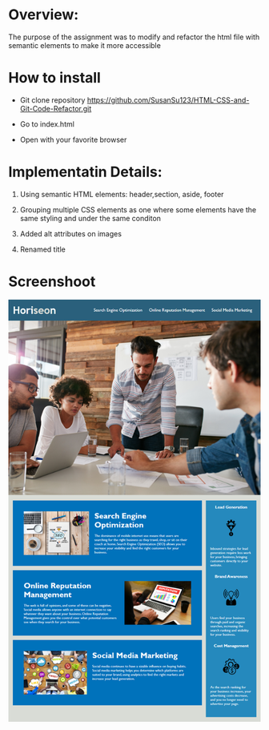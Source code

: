 # Overview:

The purpose of the assignment was to modify and refactor the html file with semantic elements to make it more accessible



# How to install


- Git clone repository https://github.com/SusanSu123/HTML-CSS-and-Git-Code-Refactor.git

- Go to index.html

- Open with your favorite browser



# Implementatin Details:

1. Using semantic HTML elements: header,section, aside, footer

2. Grouping multiple CSS elements as one where some elements have the same styling and under the same conditon

3. Added alt attributes on images

4. Renamed title



# Screenshoot

![Screenshoot](./Assets/images/screenshoot.png)
